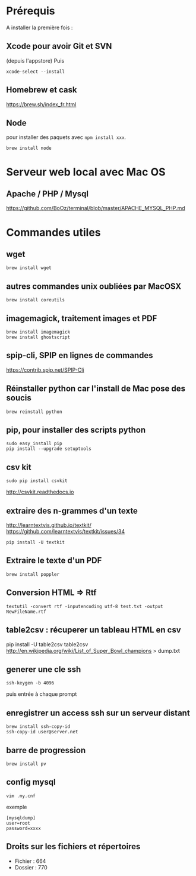 # Prérequis
A installer la première fois :

## Xcode pour avoir Git et SVN
(depuis l'appstore)
Puis
```
xcode-select --install
```
## Homebrew et cask
https://brew.sh/index_fr.html

## Node
pour installer des paquets avec `npm install xxx`.
```
brew install node
```


# Serveur web local avec Mac OS 

## Apache / PHP / Mysql
https://github.com/BoOz/terminal/blob/master/APACHE_MYSQL_PHP.md


# Commandes utiles

## wget
`brew install wget`

## autres commandes unix oubliées par MacOSX
`brew install coreutils`

## imagemagick, traitement images et PDF
```
brew install imagemagick
brew install ghostscript
```
## spip-cli, SPIP en lignes de commandes
https://contrib.spip.net/SPIP-Cli

## Réinstaller python car l'install de Mac pose des soucis
```
brew reinstall python
```

## pip, pour installer des scripts python
```
sudo easy_install pip
pip install --upgrade setuptools
```

## csv kit
```
sudo pip install csvkit
```
http://csvkit.readthedocs.io

## extraire des n-grammes d'un texte
http://learntextvis.github.io/textkit/
https://github.com/learntextvis/textkit/issues/34

```
pip install -U textkit
```


## Extraire le texte d'un PDF
```
brew install poppler
```


## Conversion HTML => Rtf
```
textutil -convert rtf -inputencoding utf-8 test.txt -output NewFileName.rtf
```
## table2csv : récuperer un tableau HTML en csv
pip install -U table2csv
table2csv http://en.wikipedia.org/wiki/List_of_Super_Bowl_champions > dump.txt

## generer une cle ssh
```
ssh-keygen -b 4096
```
puis entrée à chaque prompt

## enregistrer un access ssh sur un serveur distant
```
brew install ssh-copy-id
ssh-copy-id user@server.net
```

## barre de progression
```
brew install pv
```
## config mysql
`vim .my.cnf`

exemple
```
[mysqldump]
user=root
password=xxxx
```

## Droits sur les fichiers et répertoires
- Fichier : 664
- Dossier : 770
